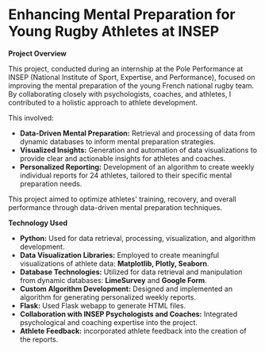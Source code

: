 # Enhancing Mental Preparation for Young Rugby Athletes at INSEP


**Project Overview**

This project, conducted during an internship at the Pole Performance at INSEP (National Institute of Sport, Expertise, and Performance), focused on improving the mental preparation of the young French national rugby team. By collaborating closely with psychologists, coaches, and athletes, I contributed to a holistic approach to athlete development.  

This involved:

* **Data-Driven Mental Preparation:** Retrieval and processing of data from dynamic databases to inform mental preparation strategies.  
* **Visualized Insights:** Generation and automation of data visualizations to provide clear and actionable insights for athletes and coaches.  
* **Personalized Reporting:** Development of an algorithm to create weekly individual reports for 24 athletes, tailored to their specific mental preparation needs.  

This project aimed to optimize athletes' training, recovery, and overall performance through data-driven mental preparation techniques.  


**Technology Used**

* **Python:** Used for data retrieval, processing, visualization, and algorithm development.
* **Data Visualization Libraries:** Employed to create meaningful visualizations of athlete data: **Matplotlib, Plotly, Seaborn**.
* **Database Technologies:** Utilized for data retrieval and manipulation from dynamic databases: **LimeSurvey** and **Google Form**.
* **Custom Algorithm Development:** Designed and implemented an algorithm for generating personalized weekly reports.
* **Flask:** Used Flask webapp to generate HTML files.
* **Collaboration with INSEP Psychologists and Coaches:** Integrated psychological and coaching expertise into the project.
* **Athlete Feedback:** incorporated athlete feedback into the creation of the reports.

